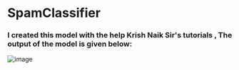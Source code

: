 # SpamClassifier

### I created this model with the help Krish Naik Sir's tutorials , The output of the model is given below:


![image](https://user-images.githubusercontent.com/64833579/147732126-377952a8-f2c3-43ba-9aae-824794a14437.png)

